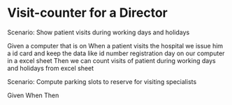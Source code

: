 # Visit-counter for a Director

Scenario: Show patient visits during working days and holidays

  Given a computer that is on
  When a patient visits the hospital
  we issue him a id card and keep the data like id number
  registration day on our computer in a excel sheet
  Then we can count visits of patient during working days
  and holidays from excel sheet

Scenario: Compute parking slots to reserve for visiting specialists

  Given
  When
  Then

